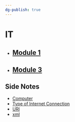 ```yaml
---
dg-publish: true
---
```

# IT

- ## [Module 1](Sem_3/IT/Notes/Module_1/m1_syllabus.md)
- ## [Module 3](Notes/Module_3/m3_syllabus.md)

## Side Notes

- [Computer](Side_Notes/computer) 
- [Type of Internet Connection](Side_Notes/type_of_internet_connection)
- [URI](Side_Notes/URI)
- [xml](Side_Notes/xml)